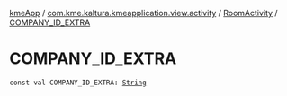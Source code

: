 [kmeApp](../../index.md) / [com.kme.kaltura.kmeapplication.view.activity](../index.md) / [RoomActivity](index.md) / [COMPANY_ID_EXTRA](./-c-o-m-p-a-n-y_-i-d_-e-x-t-r-a.md)

# COMPANY_ID_EXTRA

`const val COMPANY_ID_EXTRA: `[`String`](https://kotlinlang.org/api/latest/jvm/stdlib/kotlin/-string/index.html)